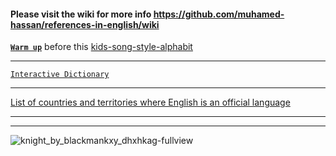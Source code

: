 #### Please visit the wiki for more info https://github.com/muhamed-hassan/references-in-english/wiki

[**`Warm up`**](https://www.youtube.com/watch?v=ScNNfyq3d_w) before this [kids-song-style-alphabit](https://www.youtube.com/watch?v=om_1599v70c)

***

[`Interactive Dictionary`](https://www.dictionary.com/)

***

[List of countries and territories where English is an official language](https://en.wikipedia.org/wiki/List_of_countries_and_territories_where_English_is_an_official_language)

***
***

![knight_by_blackmankxy_dhxhkag-fullview](https://github.com/user-attachments/assets/b2be94d3-55f2-44b8-9161-c6d51a30445d)


